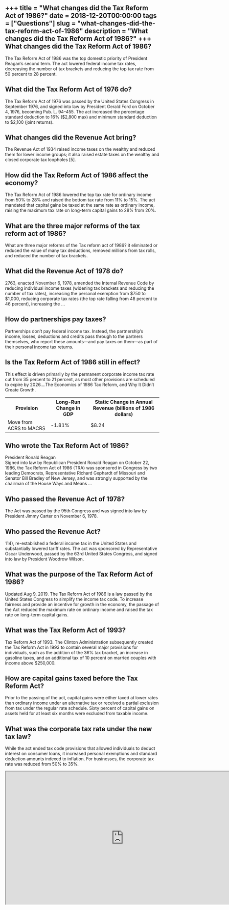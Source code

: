 +++
title = "What changes did the Tax Reform Act of 1986?"
date = 2018-12-20T00:00:00
tags = ["Questions"]
slug = "what-changes-did-the-tax-reform-act-of-1986"
description = "What changes did the Tax Reform Act of 1986?"
+++
What changes did the Tax Reform Act of 1986?
--------------------------------------------

The Tax Reform Act of 1986 was the top domestic priority of President Reagan’s second term. The act lowered federal income tax rates, decreasing the number of tax brackets and reducing the top tax rate from 50 percent to 28 percent.

What did the Tax Reform Act of 1976 do?
---------------------------------------

The Tax Reform Act of 1976 was passed by the United States Congress in September 1976, and signed into law by President Gerald Ford on October 4, 1976, becoming Pub. L. 94–455. The act increased the percentage standard deduction to 16% ($2,800 max) and minimum standard deduction to $2,100 (joint returns).

What changes did the Revenue Act bring?
---------------------------------------

The Revenue Act of 1934 raised income taxes on the wealthy and reduced them for lower income groups; it also raised estate taxes on the wealthy and closed corporate tax loopholes \[5\].

How did the Tax Reform Act of 1986 affect the economy?
------------------------------------------------------

The Tax Reform Act of 1986 lowered the top tax rate for ordinary income from 50% to 28% and raised the bottom tax rate from 11% to 15%. The act mandated that capital gains be taxed at the same rate as ordinary income, raising the maximum tax rate on long-term capital gains to 28% from 20%.

What are the three major reforms of the tax reform act of 1986?
---------------------------------------------------------------

What are three major reforms of the Tax reform act of 1986? it eliminated or reduced the value of many tax deductions, removed millions from tax rolls, and reduced the number of tax brackets.

What did the Revenue Act of 1978 do?
------------------------------------

2763, enacted November 6, 1978, amended the Internal Revenue Code by reducing individual income taxes (widening tax brackets and reducing the number of tax rates), increasing the personal exemption from $750 to $1,000, reducing corporate tax rates (the top rate falling from 48 percent to 46 percent), increasing the …

How do partnerships pay taxes?
------------------------------

Partnerships don’t pay federal income tax. Instead, the partnership’s income, losses, deductions and credits pass through to the partners themselves, who report these amounts—and pay taxes on them—as part of their personal income tax returns.

Is the Tax Reform Act of 1986 still in effect?
----------------------------------------------

This effect is driven primarily by the permanent corporate income tax rate cut from 35 percent to 21 percent, as most other provisions are scheduled to expire by 2026….The Economics of 1986 Tax Reform, and Why It Didn’t Create Growth.

<table><tr><th>Provision</th><th>Long-Run Change in GDP</th><th>Static Change in Annual Revenue (billions of 1986 dollars)</th></tr><tr><td>Move from ACRS to MACRS</td><td>-1.81%</td><td>$8.24</td></tr></table>

Who wrote the Tax Reform Act of 1986?
-------------------------------------

President Ronald Reagan  
Signed into law by Republican President Ronald Reagan on October 22, 1986, the Tax Reform Act of 1986 (TRA) was sponsored in Congress by two leading Democrats, Representative Richard Gephardt of Missouri and Senator Bill Bradley of New Jersey, and was strongly supported by the chairman of the House Ways and Means …

Who passed the Revenue Act of 1978?
-----------------------------------

The Act was passed by the 95th Congress and was signed into law by President Jimmy Carter on November 6, 1978.

Who passed the Revenue Act?
---------------------------

114), re-established a federal income tax in the United States and substantially lowered tariff rates. The act was sponsored by Representative Oscar Underwood, passed by the 63rd United States Congress, and signed into law by President Woodrow Wilson.

What was the purpose of the Tax Reform Act of 1986?
---------------------------------------------------

Updated Aug 9, 2019. The Tax Reform Act of 1986 is a law passed by the United States Congress to simplify the income tax code. To increase fairness and provide an incentive for growth in the economy, the passage of the Act reduced the maximum rate on ordinary income and raised the tax rate on long-term capital gains.

What was the Tax Reform Act of 1993?
------------------------------------

Tax Reform Act of 1993. The Clinton Administration subsequently created the Tax Reform Act in 1993 to contain several major provisions for individuals, such as the addition of the 36% tax bracket, an increase in gasoline taxes, and an additional tax of 10 percent on married couples with income above $250,000.

How are capital gains taxed before the Tax Reform Act?
------------------------------------------------------

Prior to the passing of the act, capital gains were either taxed at lower rates than ordinary income under an alternative tax or received a partial exclusion from tax under the regular rate schedule. Sixty percent of capital gains on assets held for at least six months were excluded from taxable income.

What was the corporate tax rate under the new tax law?
------------------------------------------------------

While the act ended tax code provisions that allowed individuals to deduct interest on consumer loans, it increased personal exemptions and standard deduction amounts indexed to inflation. For businesses, the corporate tax rate was reduced from 50% to 35%.

<iframe allow="accelerometer; autoplay; clipboard-write; encrypted-media; gyroscope; picture-in-picture" allowfullscreen="" class="__youtube_prefs__  epyt-is-override  no-lazyload" data-no-lazy="1" data-origheight="433" data-origwidth="770" data-skipgform_ajax_framebjll="" height="433" id="_ytid_26912" loading="lazy" src="https://www.youtube.com/embed/KVjm9fd1WR4?enablejsapi=1&autoplay=0&cc_load_policy=0&cc_lang_pref=&iv_load_policy=1&loop=0&modestbranding=0&rel=1&fs=1&playsinline=0&autohide=2&theme=dark&color=red&controls=1&" title="YouTube player" width="770"></iframe>